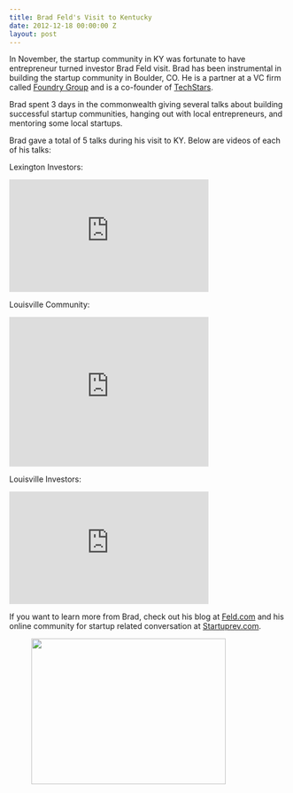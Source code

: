 ```yaml
---
title: Brad Feld's Visit to Kentucky
date: 2012-12-18 00:00:00 Z
layout: post
---
```

 
<p>In November, the startup community in KY was fortunate to have entrepreneur turned investor Brad Feld visit. Brad has been instrumental in building the startup community in Boulder, CO. He is a partner at a VC firm called <a href="http://www.google.com/url?q=http://foundrygroup.com&amp;sa=D&amp;sntz=1&amp;usg=AFQjCNHEUM5XuskaxUSDnGF9ZFZ6VYtsKw" target="_blank">Foundry Group</a> and is a co-founder of <a href="http://www.google.com/url?q=http%3A%2F%2Ftechstars.org&amp;sa=D&amp;sntz=1&amp;usg=AFQjCNG0lT0eKjYQ5CAGmOuIuf5T2nnx2A" target="_blank">TechStars</a>.</p>
<p>Brad spent 3 days in the commonwealth giving several talks about building successful startup communities, hanging out with local entrepreneurs, and mentoring some local startups.</p>
<p>Brad gave a total of 5 talks during his visit to KY. Below are videos of each of his talks:</p>
<p>Lexington Investors:</p>
<p><iframe frameborder="0" height="203" src="http://www.youtube.com/embed/URRbge_qSes" width="360"></iframe></p>
<p>Louisville Community:</p>
<p><iframe frameborder="0" height="270" src="http://www.youtube.com/embed/AjpvuMPLUeQ" width="360"></iframe></p>
<p>Louisville Investors:</p>
<p><iframe frameborder="0" height="203" src="http://www.youtube.com/embed/LOGjxZgIy64" width="360"></iframe></p>

<p>If you want to learn more from Brad, check out his blog at <a href="http://feld.com/" target="_blank">Feld.com</a> and his online community for startup related conversation at <a href="http://www.startuprev.com/" target="_blank">Startuprev.com</a>.</p>
<p><figure class="tmblr-full" data-orig-height="600" data-orig-width="800" data-orig-src="https://lh3.googleusercontent.com/KJSkW3_8QvcuU7YDyxK13bshL-qRb1D_uwSyhZ-BypFJRluj1px_VC3bdi-l5o6_u2dPD5XLw37o6AgFI9B7zIUven5Dfi3xFB450UFIVoVkKHaQ2hs"><img height="263px;" id="internal-source-marker_0.5169619506000577" src="https://66.media.tumblr.com/96fb66992de37ccca1f78cc692a39807/tumblr_inline_pkh9szrXuz1spm8pc_540.jpg" width="351px;" data-orig-height="600" data-orig-width="800" data-orig-src="https://lh3.googleusercontent.com/KJSkW3_8QvcuU7YDyxK13bshL-qRb1D_uwSyhZ-BypFJRluj1px_VC3bdi-l5o6_u2dPD5XLw37o6AgFI9B7zIUven5Dfi3xFB450UFIVoVkKHaQ2hs"/></figure></p>
